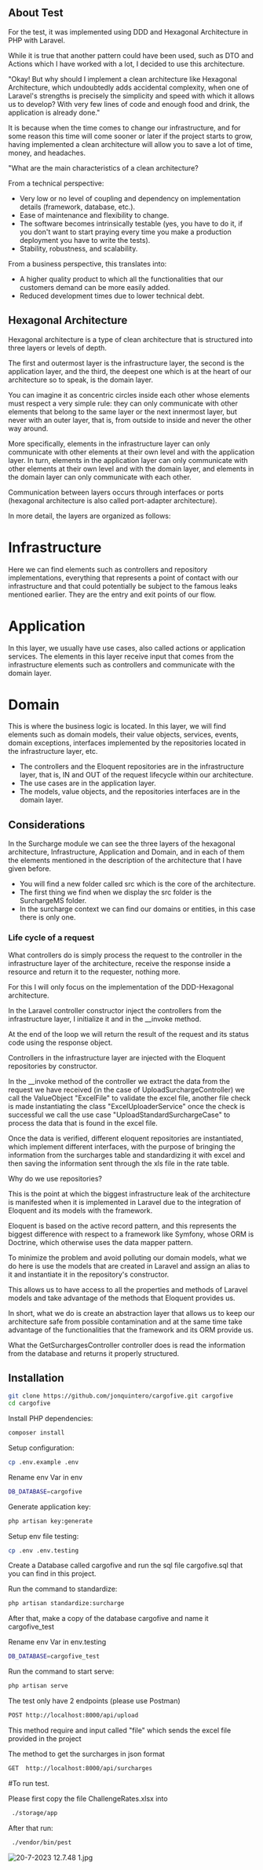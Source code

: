 ## About Test

For the test, it was implemented using DDD and Hexagonal Architecture in PHP with Laravel.

While it is true that another pattern could have been used, such as DTO and Actions which I have worked with a lot, I decided to use this architecture.

"Okay! But why should I implement a clean architecture like Hexagonal Architecture, which undoubtedly adds accidental complexity, when one of Laravel's strengths is precisely the simplicity and speed with which it allows us to develop? With very few lines of code and enough food and drink, the application is already done."

It is because when the time comes to change our infrastructure, and for some reason this time will come sooner or later if the project starts to grow, having implemented a clean architecture will allow you to save a lot of time, money, and headaches.

"What are the main characteristics of a clean architecture?

From a technical perspective:


- Very low or no level of coupling and dependency on implementation details (framework, database, etc.).
- Ease of maintenance and flexibility to change.
- The software becomes intrinsically testable (yes, you have to do it, if you don't want to start praying every time you make a production deployment you have to write the tests).
- Stability, robustness, and scalability.

From a business perspective, this translates into:

- A higher quality product to which all the functionalities that our customers demand can be more easily added.
- Reduced development times due to lower technical debt.

## Hexagonal Architecture

Hexagonal architecture is a type of clean architecture that is structured into three layers or levels of depth.

The first and outermost layer is the infrastructure layer, the second is the application layer, and the third, the deepest one which is at the heart of our architecture so to speak, is the domain layer.

You can imagine it as concentric circles inside each other whose elements must respect a very simple rule: they can only communicate with other elements that belong to the same layer or the next innermost layer, but never with an outer layer, that is, from outside to inside and never the other way around.

More specifically, elements in the infrastructure layer can only communicate with other elements at their own level and with the application layer. In turn, elements in the application layer can only communicate with other elements at their own level and with the domain layer, and elements in the domain layer can only communicate with each other.

Communication between layers occurs through interfaces or ports (hexagonal architecture is also called port-adapter architecture).

In more detail, the layers are organized as follows:

# Infrastructure

Here we can find elements such as controllers and repository implementations, everything that represents a point of contact with our infrastructure and that could potentially be subject to the famous leaks mentioned earlier. They are the entry and exit points of our flow.

# Application

In this layer, we usually have use cases, also called actions or application services. The elements in this layer receive input that comes from the infrastructure elements such as controllers and communicate with the domain layer.

# Domain

This is where the business logic is located. In this layer, we will find elements such as domain models, their value objects, services, events, domain exceptions, interfaces implemented by the repositories located in the infrastructure layer, etc.

- The controllers and the Eloquent repositories are in the infrastructure layer, that is, IN and OUT of the request lifecycle within our architecture.
- The use cases are in the application layer.
- The models, value objects, and the repositories interfaces are in the domain layer.

## Considerations

In the Surcharge  module we can see the three layers of the hexagonal architecture, Infrastructure, Application and Domain, and in each of them the elements mentioned in the description of the architecture that I have given before.

- You will find a new folder called src which is the core of the architecture.
- The first thing we find when we display the src folder is the SurchargeMS folder.
- In the surcharge context we can find our domains or entities, in this case there is only one.


### Life cycle of a request

What controllers do is simply process the request to the controller in the infrastructure layer of the architecture, receive the response inside a resource and return it to the requester, nothing more.

For this I will only focus on the implementation of the DDD-Hexagonal architecture.

In the Laravel controller constructor  inject the controllers from the infrastructure layer, I initialize it and in the __invoke method.

At the end of the loop we will return the result of the request and its status code using the response object.

Controllers in the infrastructure layer are injected with the Eloquent repositories by constructor.

In the __invoke method of the controller we extract the data from the request we have received (in the case of UploadSurchargeController) we call the ValueObject "ExcelFile" to validate the excel file, another file check is made instantiating the class "ExcelUploaderService" once the check is successful we call the use case "UploadStandardSurchargeCase" to process the data that is found in the excel file.

Once the data is verified, different eloquent repositories are instantiated, which implement different interfaces, with the purpose of bringing the information from the surcharges table and standardizing it with excel and then saving the information sent through the xls file in the rate table.

Why do we use repositories?

This is the point at which the biggest infrastructure leak of the architecture is manifested when it is implemented in Laravel due to the integration of Eloquent and its models with the framework.

Eloquent is based on the active record pattern, and this represents the biggest difference with respect to a framework like Symfony, whose ORM is Doctrine, which otherwise uses the data mapper pattern.

To minimize the problem and avoid polluting our domain models, what we do here is use the models that are created in Laravel and assign an alias to it and instantiate it in the repository's constructor.

This allows us to have access to all the properties and methods of Laravel models and take advantage of the methods that Eloquent provides us.

In short, what we do is create an abstraction layer that allows us to keep our architecture safe from possible contamination and at the same time take advantage of the functionalities that the framework and its ORM provide us.

What the GetSurchargesController controller does is read the information from the database and returns it properly structured.

## Installation
```sh
git clone https://github.com/jonquintero/cargofive.git cargofive
cd cargofive
```

Install PHP dependencies:

```sh
composer install
```

Setup configuration:

```sh
cp .env.example .env
```

Rename env Var in env
```sh
DB_DATABASE=cargofive
```

Generate application key:

```sh
php artisan key:generate
```
Setup env file testing:

```sh
cp .env .env.testing
```

Create a Database called cargofive and run the sql file  cargofive.sql that you can find in this project.

Run the command to standardize: 

```sh
php artisan standardize:surcharge
```

After that, make a copy of the database cargofive and name it cargofive_test

Rename env Var in env.testing
```sh
DB_DATABASE=cargofive_test
```

Run the command to start serve:

```sh
php artisan serve
```
The test only have 2 endpoints (please use Postman)
```sh
POST http://localhost:8000/api/upload
```
This method require and input called "file" which sends the excel file provided in the project

The method to get the surcharges in json format
```sh
GET  http://localhost:8000/api/surcharges
```

#To run test.

Please first copy the file ChallengeRates.xlsx into 

```sh
 ./storage/app
```
After that run:
```sh
 ./vendor/bin/pest
```




![20-7-2023 12.7.48 1.jpg](20-7-2023%2012.7.48%201.jpg)


